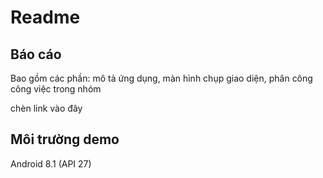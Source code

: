 ﻿# Readme
## Báo cáo
Bao gồm các phần: mô tả ứng dụng, màn hình chụp giao diện, phân công công việc trong nhóm


chèn link vào đây


## Môi trường demo
Android 8.1 (API 27)
